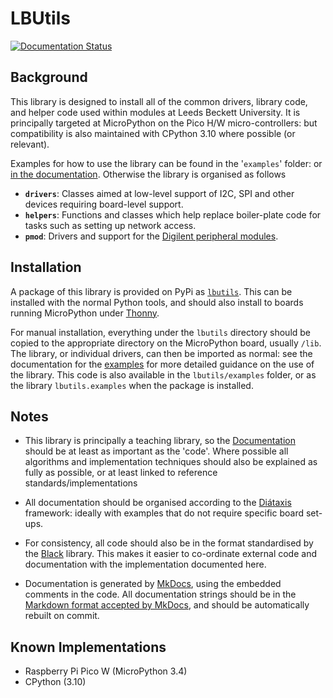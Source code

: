 # LBUtils

[![Documentation Status](https://readthedocs.org/projects/lbutils/badge/?version=latest)](https://lbutils.readthedocs.io/en/latest/?badge=latest)

## Background

This library is designed to install all of the common drivers, library code, and helper code used within modules at Leeds Beckett University. It is principally targeted at MicroPython on the Pico H/W micro-controllers: but compatibility is also maintained with CPython 3.10 where possible (or relevant).

Examples for how to use the library can be found in the '`examples`' folder: or [in the documentation](https://lbutils.readthedocs.io). Otherwise the library is organised as follows

- **`drivers`**: Classes aimed at low-level support of I2C, SPI and other devices requiring board-level support.
- **`helpers`**: Functions and classes which help replace boiler-plate code for tasks such as setting up network access.
- **`pmod`**: Drivers and support for the [Digilent peripheral modules](https://digilent.com/reference/pmod/start).

## Installation

A package of this library is provided on PyPi as [`lbutils`](https://pypi.org/project/lbutils/). This can be installed with the normal Python tools, and should also install to boards running MicroPython under [Thonny](https://thonny.org/).

For manual installation, everything under the `lbutils` directory should be copied to the appropriate directory on the MicroPython board, usually `/lib`. The library, or individual drivers, can then be imported as normal: see the documentation for the [examples](https://lbutils.readthedocs.io/en/latest/examples) for more detailed guidance on the use of the library. This code is also available in the `lbutils/examples` folder, or as the library `lbutils.examples` when the package is installed.

## Notes

- This library is principally a teaching library, so the [Documentation](https://lbutils.readthedocs.io) should be at least as important as the 'code'. Where possible all algorithms and implementation techniques should also be explained as fully as possible, or at least linked to reference standards/implementations

- All documentation should be organised according to the [Diátaxis](https://diataxis.fr/) framework: ideally with examples that do not require specific board set-ups.

- For consistency, all code should also be in the format standardised by the [Black](https://github.com/psf/black) library. This makes it easier to co-ordinate external code and documentation with the implementation documented here.

- Documentation is generated by [MkDocs](https://www.mkdocs.org), using the embedded comments in the code. All documentation strings should be in the [Markdown format accepted by MkDocs](https://www.mkdocs.org/user-guide/configuration/#markdown_extensions), and should be automatically rebuilt on commit.

## Known Implementations

- Raspberry Pi Pico W (MicroPython 3.4)
- CPython (3.10)
